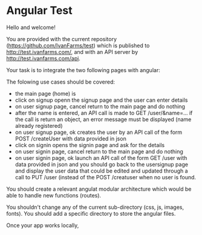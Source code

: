Angular Test
============

Hello and welcome!

You are provided with the current repository (https://github.com/IvanFarms/test) which is published to http://test.ivanfarms.com/, and with an API server by http://test.ivanfarms.com/api. 

Your task is to integrate the two following pages with angular:

The folowing use cases should be covered:
- the main page (home) is
- click on signup openn the signup page and the user can enter details
- on user signup page, cancel return to the main page and do nothing
- after the name is entered, an API call is made to GET /user/&name=... if the call is return an object, an error message must be displayed (name already registered) 
- on user signup page, ok creates the user by an API call of the form POST /createUser with data provided in json
- click on signin opens the signin page and ask for the details
- on user signin page, cancel return to the main page and do nothing
- on user signin page, ok launch an API call of the form GET /user with data provided in json and you should go back to the usersignup page and display the user data that could be edited and updated through a call to PUT /user (instead of the POST /creatuser when no user is found.

You should create a relevant angulat modular architecture which would be able to handle new functions (routes).

You shouldn't change any of the current sub-directory (css, js, images, fonts). You should add a specific directory to store the angular files.

Once your app works locally,
